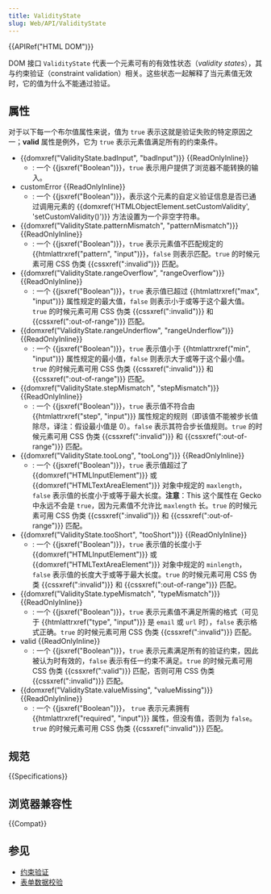 ```yaml
---
title: ValidityState
slug: Web/API/ValidityState
---
```


{{APIRef("HTML DOM")}}

DOM 接口 `ValidityState` 代表一个元素可有的有效性状态（_validity states_），其与约束验证（constraint validation）相关。这些状态一起解释了当元素值无效时，它的值为什么不能通过验证。

## 属性

对于以下每一个布尔值属性来说，值为 `true` 表示这就是验证失败的特定原因之一；**valid** 属性是例外，它为 `true` 表示元素值满足所有的约束条件。

- {{domxref("ValidityState.badInput", "badInput")}} {{ReadOnlyInline}}
  - : 一个 {{jsxref("Boolean")}}，`true` 表示用户提供了浏览器不能转换的输入。
- customError {{ReadOnlyInline}}
  - : 一个 {{jsxref("Boolean")}}，表示这个元素的自定义验证信息是否已通过调用元素的 {{domxref('HTMLObjectElement.setCustomValidity', 'setCustomValidity()')}} 方法设置为一个非空字符串。
- {{domxref("ValidityState.patternMismatch", "patternMismatch")}} {{ReadOnlyInline}}
  - : 一个 {{jsxref("Boolean")}}，`true` 表示元素值不匹配规定的{{htmlattrxref("pattern", "input")}}，`false` 则表示匹配。`true` 的时候元素可用 CSS 伪类 {{cssxref(":invalid")}} 匹配。
- {{domxref("ValidityState.rangeOverflow", "rangeOverflow")}} {{ReadOnlyInline}}
  - : 一个 {{jsxref("Boolean")}}，`true` 表示值已超过 {{htmlattrxref("max", "input")}} 属性规定的最大值，`false` 则表示小于或等于这个最大值。`true` 的时候元素可用 CSS 伪类 {{cssxref(":invalid")}} 和 {{cssxref(":out-of-range")}} 匹配。
- {{domxref("ValidityState.rangeUnderflow", "rangeUnderflow")}} {{ReadOnlyInline}}
  - : 一个 {{jsxref("Boolean")}}，`true` 表示值小于 {{htmlattrxref("min", "input")}} 属性规定的最小值，`false` 则表示大于或等于这个最小值。`true` 的时候元素可用 CSS 伪类 {{cssxref(":invalid")}} 和 {{cssxref(":out-of-range")}} 匹配。
- {{domxref("ValidityState.stepMismatch", "stepMismatch")}} {{ReadOnlyInline}}
  - : 一个 {{jsxref("Boolean")}}，`true` 表示值不符合由 {{htmlattrxref("step", "input")}} 属性规定的规则（即该值不能被步长值除尽，译注：假设最小值是 0）。`false` 表示其符合步长值规则。`true` 的时候元素可用 CSS 伪类 {{cssxref(":invalid")}} 和 {{cssxref(":out-of-range")}} 匹配。
- {{domxref("ValidityState.tooLong", "tooLong")}} {{ReadOnlyInline}}
  - : 一个 {{jsxref("Boolean")}}，`true` 表示值超过了{{domxref("HTMLInputElement")}} 或 {{domxref("HTMLTextAreaElement")}} 对象中规定的 `maxlength`， `false` 表示值的长度小于或等于最大长度。**注意**：This 这个属性在 Gecko 中永远不会是 `true`，因为元素值不允许比 `maxlength` 长。`true` 的时候元素可用 CSS 伪类 {{cssxref(":invalid")}} 和 {{cssxref(":out-of-range")}} 匹配。
- {{domxref("ValidityState.tooShort", "tooShort")}} {{ReadOnlyInline}}
  - : 一个 {{jsxref("Boolean")}}，`true` 表示值的长度小于 {{domxref("HTMLInputElement")}} 或 {{domxref("HTMLTextAreaElement")}} 对象中规定的 `minlength`， `false` 表示值的长度大于或等于最大长度。`true` 的时候元素可用 CSS 伪类 {{cssxref(":invalid")}} 和 {{cssxref(":out-of-range")}} 匹配。
- {{domxref("ValidityState.typeMismatch", "typeMismatch")}} {{ReadOnlyInline}}
  - : 一个 {{jsxref("Boolean")}}，`true` 表示元素值不满足所需的格式（可见于 {{htmlattrxref("type", "input")}} 是 `email` 或 `url` 时），`false` 表示格式正确。`true` 的时候元素可用 CSS 伪类 {{cssxref(":invalid")}} 匹配。
- valid {{ReadOnlyInline}}
  - : 一个 {{jsxref("Boolean")}}，`true` 表示元素满足所有的验证约束，因此被认为时有效的，`false` 表示有任一约束不满足。`true` 的时候元素可用 CSS 伪类 {{cssxref(":valid")}} 匹配，否则可用 CSS 伪类 {{cssxref(":invalid")}} 匹配。
- {{domxref("ValidityState.valueMissing", "valueMissing")}} {{ReadOnlyInline}}
  - : 一个 {{jsxref("Boolean")}}， `true` 表示元素拥有 {{htmlattrxref("required", "input")}} 属性，但没有值，否则为 `false`。`true` 的时候元素可用 CSS 伪类 {{cssxref(":invalid")}} 匹配。

## 规范

{{Specifications}}

## 浏览器兼容性

{{Compat}}

## 参见

- [约束验证](/zh-CN/docs/Web/Guide/HTML/HTML5/Constraint_validation)
- [表单数据校验](/zh-CN/docs/Learn/HTML/Forms/Data_form_validation)
